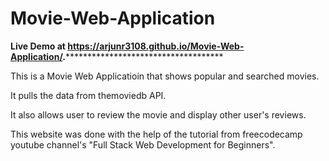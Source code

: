 # Movie-Web-Application
**Live Demo at https://arjunr3108.github.io/Movie-Web-Application/.**************************************

This is a Movie Web Applicatioin that shows popular and searched movies.

It pulls the data from themoviedb API.

It also allows user to review the movie and display other user's reviews.

This website was done with the help of the tutorial from freecodecamp youtube channel's "Full Stack Web Development for Beginners".
